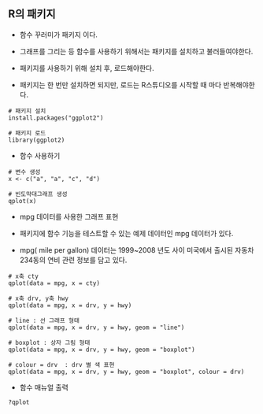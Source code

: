 ## R의 패키지

* 함수 꾸러미가 패키지 이다.
* 그래프를 그리는 등 함수를 사용하기 위해서는 패키지를 설치하고 불러들여야한다.

* 패키지를 사용하기 위해 설치 후, 로드해야한다.
* 패키지는 한 번만 설치하면 되지만, 로드는 R스튜디오를 시작할 때 마다 반복해야한다.
```
# 패키지 설치
install.packages("ggplot2")

# 패키지 로드
library(ggplot2)
```


* 함수 사용하기
```
# 변수 생성
x <- c("a", "a", "c", "d")

# 빈도막대그래프 생성
qplot(x)
```

* mpg 데이터를 사용한 그래프 표현

* 패키지에 함수 기능을 테스트할 수 있는 예제 데이터인 mpg 데이터가 있다.
* mpg( mile per gallon) 데이터는 1999~2008 년도 사이 미국에서 출시된 자동차 234동의 연비 관련 정보를 담고 있다.
```
# x축 cty
qplot(data = mpg, x = cty)

# x축 drv, y축 hwy
qplot(data = mpg, x = drv, y = hwy)

# line : 선 그래프 형태
qplot(data = mpg, x = drv, y = hwy, geom = "line")

# boxplot : 상자 그림 형태
qplot(data = mpg, x = drv, y = hwy, geom = "boxplot")

# colour = drv  : drv 별 색 표현
qplot(data = mpg, x = drv, y = hwy, geom = "boxplot", colour = drv)
```

* 함수 매뉴얼 출력
```
?qplot

```
